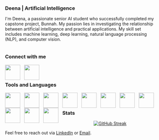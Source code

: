 ### Deena | Artificial Intelligence
I'm Deena, a passionate senior AI student who successfully completed my capstone project, Bunnah. My passion lies in investigating the relationship between artificial intelligence and practical applications. My skill set includes machine learning, deep learning, natural language processing (NLP), and computer vision.



#
### Connect with me
<a href="mailto:Deenassqq@gmail.com">
  <img align="left" width="50px" style="padding-right:10px;" src="https://upload.wikimedia.org/wikipedia/commons/4/4e/Gmail_Icon.png" />
</a>
      
<a href="https://www.linkedin.com/in/deena-alqahtani-0b419b280" target="_blank">
  <img align="left" width="50px" style="padding-right:10px;" src="https://cdn.jsdelivr.net/gh/devicons/devicon@latest/icons/linkedin/linkedin-original.svg" />
</a>
<br>

#
### Tools and Languages 

<img align="left" width="50px" style="padding-right:10px;" src="https://cdn.jsdelivr.net/gh/devicons/devicon@latest/icons/cplusplus/cplusplus-original.svg" />
 
<img align="left" width="50px" style="padding-right:10px;" src="https://cdn.jsdelivr.net/gh/devicons/devicon@latest/icons/java/java-plain-wordmark.svg" />

<img align="left" width="50px" style="padding-right:10px;" src="https://cdn.jsdelivr.net/gh/devicons/devicon@latest/icons/python/python-original-wordmark.svg" />

<img align="left" width="50px" style="padding-right:10px;" src="https://cdn.jsdelivr.net/gh/devicons/devicon@latest/icons/mysql/mysql-original-wordmark.svg" />

<img align="left" width="50px" style="padding-right:10px;" src="https://cdn.jsdelivr.net/gh/devicons/devicon@latest/icons/tensorflow/tensorflow-original-wordmark.svg" />

<img align="left" width="50px" style="padding-right:10px;" src="https://cdn.jsdelivr.net/gh/devicons/devicon@latest/icons/prolog/prolog-original-wordmark.svg" />

<img align="left" width="50px" style="padding-right:10px;" src="https://cdn.jsdelivr.net/gh/devicons/devicon@latest/icons/pandas/pandas-original-wordmark.svg" />        
<img align="left" width="50px" style="padding-right:10px;" src="https://cdn.jsdelivr.net/gh/devicons/devicon@latest/icons/html5/html5-original-wordmark.svg" />
          
<img align="left" width="50px" style="padding-right:10px;" src="https://cdn.jsdelivr.net/gh/devicons/devicon@latest/icons/opencv/opencv-original-wordmark.svg" />
          
<img align="left" width="50px" style="padding-right:10px;" src="https://cdn.jsdelivr.net/gh/devicons/devicon@latest/icons/vscode/vscode-original-wordmark.svg" />      

<img align="left" width="50px" style="padding-right:10px;" src="https://cdn.jsdelivr.net/gh/devicons/devicon@latest/icons/jupyter/jupyter-original-wordmark.svg" />
          
          
</br>

# 
### Stats
<div align="center" dir="auto" >
<a href="https://git.io/streak-stats"><img src="https://github-readme-streak-stats.herokuapp.com?user=deenassq&theme=prussian" alt="GitHub Streak" /></a>
</div>


Feel free to reach out via [LinkedIn](https://www.linkedin.com/in/deena-alqahtani-0b419b280) or [Email](mailto:Deenassqq@gmail.com).

